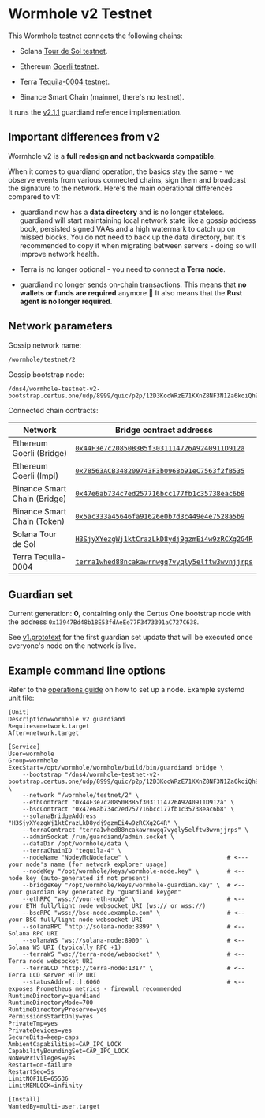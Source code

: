 # Wormhole v2 Testnet

This Wormhole testnet connects the following chains:

- Solana [Tour de Sol testnet](https://docs.solana.com/clusters#testnet).

- Ethereum [Goerli testnet](https://goerli.net).

- Terra [Tequila-0004 testnet](https://finder.terra.money/tequila-0004/).

- Binance Smart Chain (mainnet, there's no testnet).

It runs the [v2.1.1](https://github.com/certusone/wormhole/releases/tag/v2.1.1) guardiand reference implementation.

## Important differences from v2

Wormhole v2 is a **full redesign and not backwards compatible**.

When it comes to guardiand operation, the basics stay the same - we observe events from various connected chains,
sign them and broadcast the signature to the network. Here's the main operational differences compared to v1:

- guardiand now has a **data directory** and is no longer stateless. guardiand will start maintaining local
  network state like a gossip address book, persisted signed VAAs and a high watermark to catch up on missed blocks.
  You do not need to back up the data directory, but it's recommended to copy it when migrating between servers -
  doing so will improve network health.
  
- Terra is no longer optional - you need to connect a **Terra node**.

- guardiand no longer sends on-chain transactions. This means that **no wallets or funds are required** anymore 🎉
  It also means that the **Rust agent is no longer required**.

## Network parameters

Gossip network name:

    /wormhole/testnet/2

Gossip bootstrap node:

    /dns4/wormhole-testnet-v2-bootstrap.certus.one/udp/8999/quic/p2p/12D3KooWRzE71KXnZ8NF3N1Za6koiQh9CwzuyFnuisNHg6tB8RKV

Connected chain contracts:

| Network                   | Bridge contract addresss                       |
|---------------------------|------------------------------------------------|
| Ethereum Goerli (Bridge)  | [`0x44F3e7c20850B3B5f3031114726A9240911D912a`](https://goerli.etherscan.io/address/0x44F3e7c20850B3B5f3031114726A9240911D912a) |
| Ethereum Goerli (Impl)   | [`0x78563ACB348209743F3b0968b91eC7563f2fB535`](https://goerli.etherscan.io/address/0x78563ACB348209743F3b0968b91eC7563f2fB535) |
| Binance Smart Chain (Bridge)  | [`0x47e6ab734c7ed257716bcc177fb1c35738eac6b8`](https://bscscan.com/address/0x47e6ab734c7ed257716bcc177fb1c35738eac6b8) |
| Binance Smart Chain (Token)   | [`0x5ac333a45646fa91626e0b7d3c449e4e7528a5b9`](https://bscscan.com/address/0x5ac333a45646fa91626e0b7d3c449e4e7528a5b9) |
| Solana Tour de Sol        | [`H3SjyXYezgWj1ktCrazLkD8ydj9gzmEi4w9zRCXg2G4R`](https://explorer.solana.com/address/H3SjyXYezgWj1ktCrazLkD8ydj9gzmEi4w9zRCXg2G4R?cluster=testnet) |
| Terra Tequila-0004        | [`terra1whed88ncakawrnwgq7vyqly5elftw3wvnjjrps`](https://finder.terra.money/tequila-0004/address/terra1whed88ncakawrnwgq7vyqly5elftw3wvnjjrps) |

## Guardian set

Current generation: **0**, containing only the Certus One bootstrap node with the
address `0x13947Bd48b18E53fdAeEe77F3473391aC727C638`.

See [v1.prototext](guardianset/v1.prototxt) for the first guardian set update that will be executed once everyone's
node on the network is live.

## Example command line options

Refer to the [operations guide](https://github.com/certusone/wormhole/blob/dev.v2/docs/operations.md) on how to set up a node.
Example systemd unit file:

```
[Unit]
Description=wormhole v2 guardiand
Requires=network.target
After=network.target

[Service]
User=wormhole
Group=wormhole
ExecStart=/opt/wormhole/wormhole/build/bin/guardiand bridge \
    --bootstrap "/dns4/wormhole-testnet-v2-bootstrap.certus.one/udp/8999/quic/p2p/12D3KooWRzE71KXnZ8NF3N1Za6koiQh9CwzuyFnuisNHg6tB8RKV" \
    --network "/wormhole/testnet/2" \
    --ethContract "0x44F3e7c20850B3B5f3031114726A9240911D912a" \
    --bscContract "0x47e6ab734c7ed257716bcc177fb1c35738eac6b8" \
    --solanaBridgeAddress "H3SjyXYezgWj1ktCrazLkD8ydj9gzmEi4w9zRCXg2G4R" \
    --terraContract "terra1whed88ncakawrnwgq7vyqly5elftw3wvnjjrps" \
    --adminSocket /run/guardiand/admin.socket \
    --dataDir /opt/wormhole/data \
    --terraChainID "tequila-4" \
    --nodeName "NodeyMcNodeface" \                            # <--- your node's name (for network explorer usage)
    --nodeKey "/opt/wormhole/keys/wormhole-node.key" \        # <-- node key (auto-generated if not present)
    --bridgeKey "/opt/wormhole/keys/wormhole-guardian.key" \  # <-- your guardian key generated by "guardiand keygen"
    --ethRPC "wss://your-eth-node" \                          # <-- your ETH full/light node websocket URI (ws:// or wss://)
    --bscRPC "wss://bsc-node.example.com" \                   # <-- your BSC full/light node websocket URI
    --solanaRPC "http://solana-node:8899" \                   # <-- Solana RPC URI
    --solanaWS "ws://solana-node:8900" \                      # <-- Solana WS URI (typically RPC +1)
    --terraWS "ws://terra-node/websocket" \                   # <-- Terra node websocket URI
    --terraLCD "http://terra-node:1317" \                     # <-- Terra LCD server HTTP URI
    --statusAddr=[::]:6060                                    # <-- exposes Prometheus metrics - firewall recommended
RuntimeDirectory=guardiand
RuntimeDirectoryMode=700
RuntimeDirectoryPreserve=yes
PermissionsStartOnly=yes
PrivateTmp=yes
PrivateDevices=yes
SecureBits=keep-caps
AmbientCapabilities=CAP_IPC_LOCK
CapabilityBoundingSet=CAP_IPC_LOCK
NoNewPrivileges=yes
Restart=on-failure
RestartSec=5s
LimitNOFILE=65536
LimitMEMLOCK=infinity

[Install]
WantedBy=multi-user.target
```

